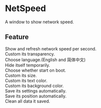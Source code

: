 # NetSpeed
A window to show network speed.

## Feature
Show and refresh network speed per second.</br>
Custom its transparency.</br>
Choose language.(English and 简体中文)</br>
Hide itself temporarily.</br>
Choose whether start on boot.</br>
Custom its size.</br>
Custom its text color.</br>
Custom its background color.</br>
Save its settings automatically.</br>
Save its position automatically.</br>
Clean all data it saved.
